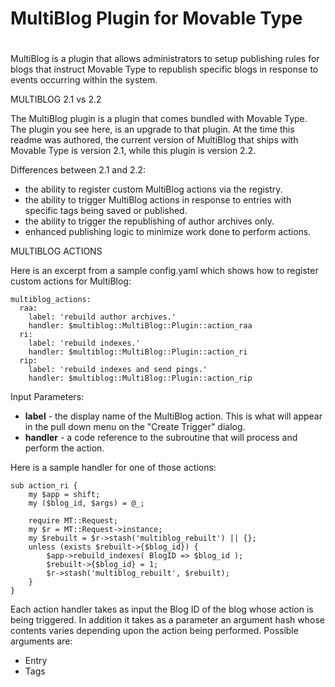 #
# MultiBlog Plugin for Movable Type
#

MultiBlog is a plugin that allows administrators to setup publishing
rules for blogs that instruct Movable Type to republish specific blogs
in response to events occurring within the system.

MULTIBLOG 2.1 vs 2.2

The MultiBlog plugin is a plugin that comes bundled with Movable Type.
The plugin you see here, is an upgrade to that plugin. At the time
this readme was authored, the current version of MultiBlog that ships
with Movable Type is version 2.1, while this plugin is version 2.2.

Differences between 2.1 and 2.2:

* the ability to register custom MultiBlog actions via the registry.
* the ability to trigger MultiBlog actions in response to entries
  with specific tags being saved or published.
* the ability to trigger the republishing of author archives only.
* enhanced publishing logic to minimize work done to perform actions.

MULTIBLOG ACTIONS

Here is an excerpt from a sample config.yaml which shows how to 
register custom actions for MultiBlog:

    multiblog_actions:
      raa:
        label: 'rebuild author archives.'
        handler: $multiblog::MultiBlog::Plugin::action_raa
      ri:
        label: 'rebuild indexes.'
        handler: $multiblog::MultiBlog::Plugin::action_ri
      rip:
        label: 'rebuild indexes and send pings.'
        handler: $multiblog::MultiBlog::Plugin::action_rip

Input Parameters:

* **label** - the display name of the MultiBlog action. This is what
              will appear in the pull down menu on the "Create Trigger"
              dialog.
* **handler** - a code reference to the subroutine that will process 
                and perform the action.

Here is a sample handler for one of those actions:

    sub action_ri {
        my $app = shift;
        my ($blog_id, $args) = @_;
    
        require MT::Request;
        my $r = MT::Request->instance;
        my $rebuilt = $r->stash('multiblog_rebuilt') || {};
        unless (exists $rebuilt->{$blog_id}) {
            $app->rebuild_indexes( BlogID => $blog_id );
            $rebuilt->{$blog_id} = 1;
            $r->stash('multiblog_rebuilt', $rebuilt);
        }
    }

Each action handler takes as input the Blog ID of the blog
whose action is being triggered. In addition it takes as a parameter an
argument hash whose contents varies depending upon the action
being performed. Possible arguments are:

* Entry
* Tags

